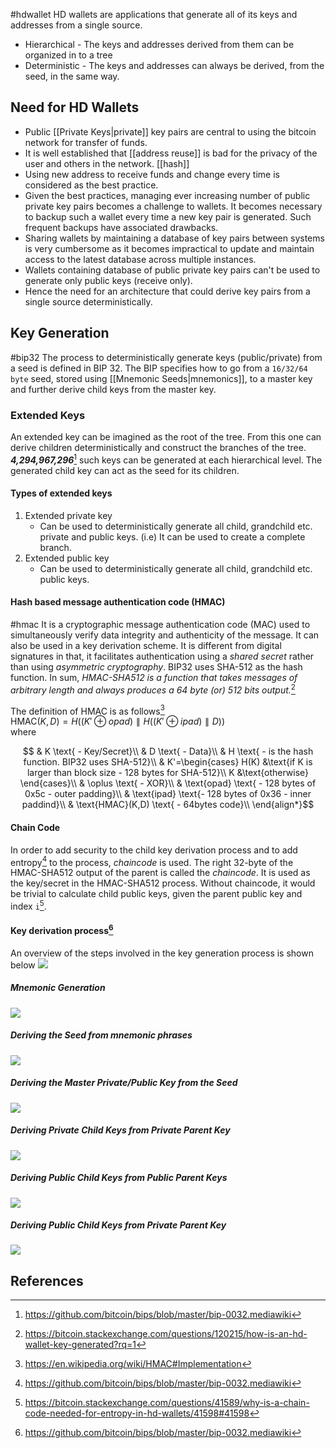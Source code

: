 #hdwallet
HD wallets are applications that generate all of its keys and addresses from a single source. 
- Hierarchical - The keys and addresses derived from them can be organized in to a tree
- Deterministic - The keys and addresses can always be derived, from the seed, in the same way. 
## Need for HD Wallets
- Public [[Private Keys|private]] key pairs are central to using the bitcoin network for transfer of funds. 
- It is well established that [[address reuse]] is bad for the privacy of the user and others in the network. [[hash]]
- Using new address to receive funds and change every time is considered as the best practice. 
- Given the best practices, managing ever increasing number of public private key pairs becomes a challenge to wallets. It becomes necessary to backup such a wallet every time a new key pair is generated. Such frequent backups have associated drawbacks. 
- Sharing wallets by maintaining a database of key pairs between systems is very cumbersome as it becomes impractical to update and maintain access to the latest database across multiple instances. 
- Wallets containing database of public private key pairs can't be used to generate only public keys (receive only). 
- Hence the need for an architecture that could derive key pairs from a single source deterministically. 
## Key Generation
#bip32
The process to deterministically generate keys (public/private) from a seed is defined in BIP 32. The BIP specifies how to go from a `16/32/64 byte` seed, stored using [[Mnemonic Seeds|mnemonics]], to a master key and further derive child keys from the master key. 
### Extended Keys
An extended key can be imagined as the root of the tree. From this one can derive children deterministically and construct the branches of the tree. ***4,294,967,296***[^1] such keys can be generated at each hierarchical level. The generated child key can act as the seed for its children. 
#### Types of extended keys
1. Extended private key 
	- Can be used to deterministically generate all child, grandchild etc. private and public keys. (i.e) It can be used to create a complete branch.
2. Extended public key 
	- Can be used to deterministically generate all child, grandchild etc. public keys. 
#### Hash based message authentication code (HMAC)
#hmac
It is a cryptographic message authentication code (MAC) used to simultaneously verify data integrity and authenticity of the message. It can also be used in a key derivation scheme. It is different from digital signatures in that, it facilitates authentication using a *shared secret* rather than using *asymmetric cryptography*. BIP32 uses SHA-512 as the hash function. 
In sum, *HMAC-SHA512 is a function that takes messages of arbitrary length and always produces a 64 byte (or) 512 bits output.*[^4] 

The definition of HMAC is as follows[^3]<br>
$\text{HMAC} (K,D)= H\bigg((K'\oplus opad)\parallel H((K'\oplus ipad)\parallel D)\bigg)$<br>
where<br>
```math \begin {align*} 
	& K \text{ - Key/Secret}\\
	& D \text{ - Data}\\
	& H \text{ - is the hash function. BIP32 uses SHA-512}\\
	& K'=\begin{cases}
		H(K) &\text{if K is larger than block size - 128 bytes for SHA-512}\\
		K &\text{otherwise}
	\end{cases}\\
	& \oplus \text{ - XOR}\\
	& \text{opad} \text{ - 128 bytes of 0x5c - outer padding}\\
	& \text{ipad} \text{- 128 bytes of 0x36 - inner paddind}\\
	& \text{HMAC}(K,D) \text{ - 64bytes code}\\
\end{align*}
```
#### Chain Code
In order to add security to the child key derivation process and to add entropy[^1] to the process, *chaincode* is used. The right 32-byte of the HMAC-SHA512 output of the parent is called the *chaincode*. It is used as the key/secret in the HMAC-SHA512 process. 
Without chaincode, it would be trivial to calculate child public keys, given the parent public key and index `i`[^2]. 

#### Key derivation process[^1]
An overview of the steps involved in the key generation process is shown below
![](images/HDwallletprocess.jpg)
##### Mnemonic Generation 

![](images/mnemonic_generation%201.jpg)
##### Deriving the Seed from mnemonic phrases

![](images/mnemonictoseed.jpg)
##### Deriving the Master Private/Public Key from the Seed

![](images/private_masterkey.jpg)
##### Deriving Private Child Keys from Private Parent Key

![](images/CKDpriv.jpg)
##### Deriving Public Child Keys from Public Parent Keys
![](images/ckdpub.jpg)
##### Deriving Public Child Keys from Private Parent Key
![](images/publicchild_publicprivate_N.jpg)
## References

[^1]: https://github.com/bitcoin/bips/blob/master/bip-0032.mediawiki
[^2]: https://bitcoin.stackexchange.com/questions/41589/why-is-a-chain-code-needed-for-entropy-in-hd-wallets/41598#41598
[^3]: https://en.wikipedia.org/wiki/HMAC#Implementation
[^4]: https://bitcoin.stackexchange.com/questions/120215/how-is-an-hd-wallet-key-generated?rq=1

